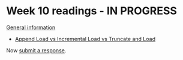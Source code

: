 # Week 10 readings - IN PROGRESS

[General information](../README.md#readings)

- [Append Load vs Incremental Load vs Truncate and Load](https://medium.com/@santosh_beora/the-3-most-commonly-used-etl-processes-explained-through-everyday-analogies-a7aa9f7a3754)

Now [submit a response](../README.md#responses).
